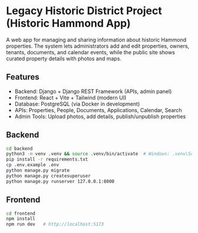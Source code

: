 # Legacy Historic District Project (Historic Hammond App)

A web app for managing and sharing information about historic Hammond properties.
The system lets administrators add and edit properties, owners, tenants, documents, and calendar events, while the public site shows curated property details with photos and maps.


## Features

- Backend: Django + Django REST Framework (APIs, admin panel)
- Frontend: React + Vite + Tailwind (modern UI)
- Database: PostgreSQL (via Docker in development)
- APIs: Properties, People, Documents, Applications, Calendar, Search
- Admin Tools: Upload photos, add details, publish/unpublish properties



## Backend
```bash
cd backend
python3 -m venv .venv && source .venv/bin/activate  # Windows: .venv\Scripts\activate
pip install -r requirements.txt
cp .env.example .env
python manage.py migrate
python manage.py createsuperuser
python manage.py runserver 127.0.0.1:8000
```

## Frontend
```bash
cd frontend
npm install
npm run dev   # http://localhost:5173